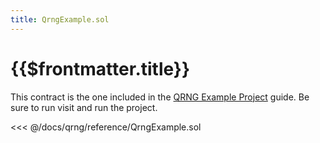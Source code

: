 ```yaml
---
title: QrngExample.sol
---
```


# {{$frontmatter.title}}

<!--TocHeader />
<TOC class="table-of-contents" :include-level="[2,3]" /-->

This contract is the one included in the
[QRNG Example Project](<[../guides/remix.md](https://github.com/api3dao/qrng-example)>)
guide. Be sure to run visit and run the project.

<!-- prettier-ignore -->
<<< @/docs/qrng/reference/QrngExample.sol
